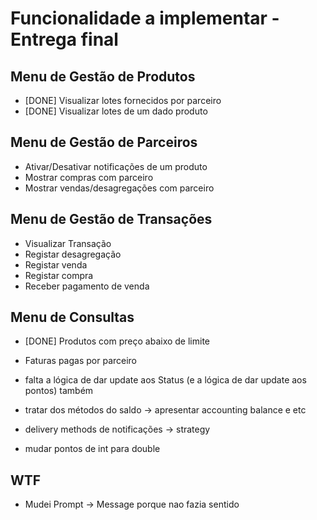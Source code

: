 # Funcionalidade a implementar - Entrega final

## Menu de Gestão de Produtos

- [DONE] Visualizar lotes fornecidos por parceiro
- [DONE] Visualizar lotes de um dado produto

## Menu de Gestão de Parceiros

- Ativar/Desativar notificações de um produto
- Mostrar compras com parceiro
- Mostrar vendas/desagregações com parceiro

## Menu de Gestão de Transações

- Visualizar Transação
- Registar desagregação
- Registar venda
- Registar compra
- Receber pagamento de venda

## Menu de Consultas

- [DONE] Produtos com preço abaixo de limite
- Faturas pagas por parceiro

- falta a lógica de dar update aos Status (e a lógica de dar update aos pontos) também
- tratar dos métodos do saldo -> apresentar accounting balance e etc
- delivery methods de notificações -> strategy
- mudar pontos de int para double

## WTF

- Mudei Prompt -> Message porque nao fazia sentido
